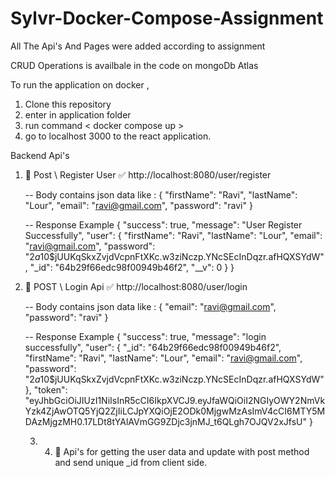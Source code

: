 # Sylvr-Docker-Compose-Assignment

All The Api's And Pages were added according to assignment

CRUD Operations is availbale in the code on mongoDb Atlas

To run the application on docker , 
1. Clone this repository
2. enter in application folder
3. run command < docker compose up >
4. go to localhost 3000 to the react application.


Backend Api's
1. 🔴 Post \\ Register User 
   ✅ http://localhost:8080/user/register
   
   --  Body contains json data like :
    {
    "firstName": "Ravi",
    "lastName": "Lour",
    "email": "ravi@gmail.com",
    "password": "ravi"
    }
   
   -- Response Example
   {
    "success": true,
    "message": "User Register Successfully",
    "user": {
        "firstName": "Ravi",
        "lastName": "Lour",
        "email": "ravi@gmail.com",
        "password": "$2a$10$jUUKqSkxZvjdVcpnFtXKc.w3ziNczp.YNcSEcInDqzr.afHQXSYdW",
        "_id": "64b29f66edc98f00949b46f2",
        "__v": 0
    }
   }


2. 🔴 POST \\ Login Api
   ✅ http://localhost:8080/user/login

   --  Body contains json data like :
   {
    "email": "ravi@gmail.com",
    "password": "ravi"
   }

   -- Response Example
   {
    "success": true,
    "message": "login successfully",
    "user": {
        "_id": "64b29f66edc98f00949b46f2",
        "firstName": "Ravi",
        "lastName": "Lour",
        "email": "ravi@gmail.com",
        "password": "$2a$10$jUUKqSkxZvjdVcpnFtXKc.w3ziNczp.YNcSEcInDqzr.afHQXSYdW"
    },
    "token": "eyJhbGciOiJIUzI1NiIsInR5cCI6IkpXVCJ9.eyJfaWQiOiI2NGIyOWY2NmVkYzk4ZjAwOTQ5YjQ2ZjIiLCJpYXQiOjE2ODk0MjgwMzAsImV4cCI6MTY5MDAzMjgzMH0.17LDt8tYAlAVmGG9ZDjc3jnMJ_t6QLgh7OJQV2xJfsU"
    }

   3. 4. 🔴 Api's for getting the user data and update with post method and send unique _id from client side.
